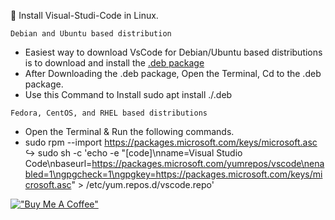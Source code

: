 🐧 Install Visual-Studi-Code in Linux.

```
Debian and Ubuntu based distribution
```
- Easiest way to download VsCode for Debian/Ubuntu based distributions is to download and install the [.deb package ](https://go.microsoft.com/fwlink/?LinkID=760868)
- After Downloading the .deb package, Open the Terminal, Cd to the .deb package.
- Use this Command to Install sudo apt install ./<file>.deb
 
```
Fedora, CentOS, and RHEL based distributions
```
- Open the Terminal & Run the following commands.
- sudo rpm --import https://packages.microsoft.com/keys/microsoft.asc
  ↪ sudo sh -c 'echo -e "[code]\nname=Visual Studio Code\nbaseurl=https://packages.microsoft.com/yumrepos/vscode\nenabled=1\ngpgcheck=1\ngpgkey=https://packages.microsoft.com/keys/microsoft.asc" > /etc/yum.repos.d/vscode.repo'


  
 

[!["Buy Me A Coffee"](https://www.buymeacoffee.com/assets/img/custom_images/orange_img.png)](https://www.buymeacoffee.com/spongly)


